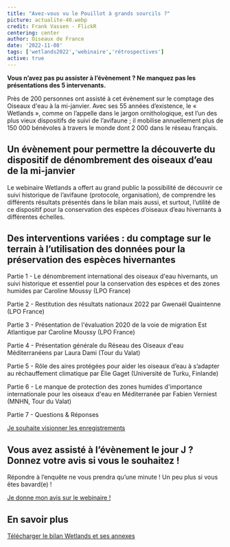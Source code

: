 ```yaml
---
title: "Avez-vous vu le Pouillot à grands sourcils ?"
picture: actualite-40.webp
credit: Frank Vassen - FlickR
centering: center
author: Oiseaux de France
date: '2022-11-08'
tags: ['wetlands2022','webinaire','rétrospectives']
active: true
---
```


**Vous n’avez pas pu assister à l’évènement ? Ne manquez pas les présentations des 5 intervenants.**

Près de 200 personnes ont assisté à cet évènement sur le comptage des Oiseaux d'eau à la mi-janvier. Avec ses 55 années d’existence, le « Wetlands », comme on l’appelle dans le jargon ornithologique, est l’un des plus vieux dispositifs de suivi de l’avifaune ; il mobilise annuellement plus de 150 000 bénévoles à travers le monde dont 2 000 dans le réseau français.  

## Un évènement pour permettre la découverte du dispositif de dénombrement des oiseaux d’eau de la mi-janvier

Le webinaire Wetlands a offert au grand public la possibilité de découvrir ce suivi historique de l’avifaune (protocole, organisation), de comprendre les différents résultats présentés dans le bilan mais aussi, et surtout, l’utilité de ce dispositif pour la conservation des espèces d’oiseaux d’eau hivernants à différentes échelles.  

## Des interventions variées : du comptage sur le terrain à l’utilisation des données pour la préservation des espèces hivernantes 

Partie 1 - Le dénombrement international des oiseaux d'eau hivernants, un suivi historique et essentiel pour la conservation des espèces et des zones humides par  Caroline Moussy (LPO France) 

Partie 2 - Restitution des résultats nationaux 2022 par Gwenaël Quaintenne (LPO France) 

Partie 3 - Présentation de l'évaluation 2020 de la voie de migration Est Atlantique par Caroline Moussy (LPO France) 

Partie 4 - Présentation générale du Réseau des Oiseaux d'eau Méditerranéens par Laura Dami (Tour du Valat) 

Partie 5 - Rôle des aires protégées pour aider les oiseaux d’eau à s’adapter au réchauffement climatique par Élie Gaget (Université de Turku, Finlande) 

Partie 6 - Le manque de protection des zones humides d'importance internationale pour les oiseaux d'eau en Méditerranée par Fabien Verniest (MNHN, Tour du Valat) 

Partie 7 - Questions & Réponses 

<div style="align-center"><a href="https://www.youtube.com/playlist?list=PL2otdJu2pvJf8oQQtytah1410tF9qR3XH"  target="_blank" class="v-btn v-btn--is-elevated  elevation-2 v-size--default success"> Je souhaite visionner les enregistrements</a></div>


## Vous avez assisté à l’évènement le jour J ? Donnez votre avis si vous le souhaitez ! 

Répondre à l’enquête ne vous prendra qu’une minute ! Un peu plus si vous êtes bavard(e) !  

<div style="align-center"><a href="https://forms.office.com/Pages/ResponsePage.aspx?id=_5Tw-2uRf0qWp88ApY-5aiaJc0dZ9nFCstRhrehF-ndUME1PNUtGWjNFRE01NE5UNDk5WDRCOUNKTy4u"  target="_blank" class="v-btn v-btn--is-elevated  elevation-2 v-size--default success">Je donne mon avis sur le webinaire !</a></div>

## En savoir plus  

[Télécharger le bilan Wetlands et ses annexes](https://www.lpo.fr/la-lpo-en-actions/connaissance-des-especes-sauvages/suivis-ornithologiques/oiseaux-d-eau/wetlands-international/telechargez-les-bilans-wetlands) 